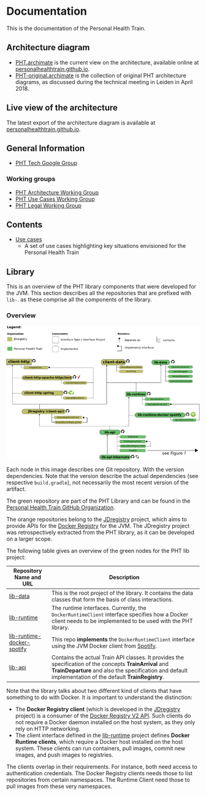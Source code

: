 # Documentation

This is the documentation of the Personal Health Train.

## Architecture diagram
- [PHT.archimate](PHT.archimate) is the current view on the architecture, available online at [personalhealthtrain.github.io](https://personalhealthtrain.github.io/Documentation/).
- [PHT-original.archimate](PHT-original.archimate) is the collection of original PHT architecture diagrams, as discussed during the technical meeting in Leiden in April 2018.

## Live view of the architecture
The latest export of the architecture diagram is available at [personalhealthtrain.github.io](https://personalhealthtrain.github.io/Documentation/).

## General Information

- [PHT Tech Google Group](https://groups.google.com/a/go-fair.org/forum/#!forum/pht-tech)

### Working groups

- [PHT Architecture Working Group](https://groups.google.com/a/go-fair.org/forum/#!forum/pht-tech-architecture)
- [PHT Use Cases Working Group](https://groups.google.com/a/go-fair.org/forum/#!forum/pht-tech-usecases)
- [PHT Legal Working Group](https://groups.google.com/a/go-fair.org/forum/#!forum/pht-tech-legal)

## Contents

- [Use cases](https://github.com/PersonalHealthTrain/Documentation/wiki/Use-Cases)
    - A set of use cases highlighting key situations envisioned for the Personal Health Train



## Library
This is an overview of the PHT library components that were developed for the JVM.
This section describes all the repositories that are prefixed with `lib-`. as
these comprise all the components of the library.

### Overview
![PHT Library](https://github.com/PersonalHealthTrain/Documentation/blob/master/figures/libraries.png?raw=true "PHT Library")

Each node in this image describes one Git repository.
With the version dependencies.
Note that the version describe the actual dependencies (see respective `build.gradle`), not necessarily the most
recent version of the artifact.

The green repository are part of the PHT Library
and can be found in the [Personal Health Train GitHub Organization](https://github.com/PersonalHealthTrain).

The orange repositories belong to the [JDregistry](https://github.com/jdregistry)
project, which aims to provide APIs for the [Docker Registry](https://docs.docker.com/registry/) for the JVM. The JDregistry project was retrospectively extracted from the PHT library,
as it can be developed on a larger scope.

The following table gives an overview of the green nodes for the PHT lib project:

Repository Name and URL                                     | Description
------------------------------------------------------------|-------------
[lib-data](https://github.com/PersonalHealthTrain/lib-data) | This is the root project of the library. It contains the data classes that form the basis of class interactions.
[lib-runtime](https://github.com/PersonalHealthTrain/lib-runtime) | The runtime interfaces. Currently, the `DockerRuntimeClient` interface specifies how a Docker client needs to be implemented to be used with the PHT library.
[lib-runtime-docker-spotify](https://github.com/PersonalHealthTrain/lib-runtime-docker-spotify) | This repo **implements** the `DockerRuntimeClient` interface using the JVM Docker client from [Spotify](https://github.com/spotify/docker-client).   |
[lib-api](https://github.com/PersonalHealthTrain/lib-api) | Contains the actual Train API classes. It provides the specification of the concepts **TrainArrival** and **TrainDeparture** and also the specification and default implementation of the default **TrainRegistry**.  |  

Note that the library talks about two different kind of clients that have
something to do with Docker. It is important to understand the distinction:

* The **Docker Registry client** (which is developed in the
  [JDregistry](https://github.com/jdregistry) project) is a consumer of the
  [Docker Registry V2 API](https://docs.docker.com/registry/spec/api).
  Such clients do not require a Docker daemon installed on the host system,
  as they only rely on HTTP networking.
* The client interface defined in the
  [lib-runtime](https://github.com/PersonalHealthTrain/lib-runtime) project
  defines **Docker Runtime clients**, which require a Docker host installed on the host
  system. These clients can run containers, pull images, commit new images, and
  push images to registries.

The clients overlap in their requirements. For instance, both need access to
authentication credentials. The Docker Registry clients needs those to list
repositories from certain namespaces. The Runtime Client need those to pull
images from these very namespaces.
